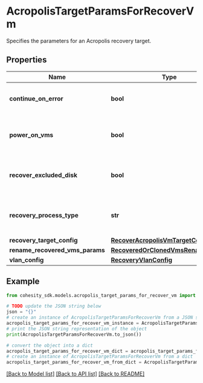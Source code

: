 # AcropolisTargetParamsForRecoverVm

Specifies the parameters for an Acropolis recovery target.

## Properties

Name | Type | Description | Notes
------------ | ------------- | ------------- | -------------
**continue_on_error** | **bool** | Specifies whether to continue recovering other vms if one of vms failed to recover. Default value is false. | [optional] 
**power_on_vms** | **bool** | Specifies whether to power on vms after recovery. If not specified, or false, recovered vms will be in powered off state. | [optional] 
**recover_excluded_disk** | **bool** | Specifies whether to recover excluded disk while performing recovery of a VM by creating empty disks for them. Default value is false. | [optional] 
**recovery_process_type** | **str** | Specifies type of Recovery Process to be used. InstantRecovery/CopyRecovery etc... Default value is InstantRecovery. | [optional] 
**recovery_target_config** | [**RecoverAcropolisVmTargetConfig**](RecoverAcropolisVmTargetConfig.md) |  | [optional] 
**rename_recovered_vms_params** | [**RecoveredOrClonedVmsRenameConfig**](RecoveredOrClonedVmsRenameConfig.md) |  | [optional] 
**vlan_config** | [**RecoveryVlanConfig**](RecoveryVlanConfig.md) |  | [optional] 

## Example

```python
from cohesity_sdk.models.acropolis_target_params_for_recover_vm import AcropolisTargetParamsForRecoverVm

# TODO update the JSON string below
json = "{}"
# create an instance of AcropolisTargetParamsForRecoverVm from a JSON string
acropolis_target_params_for_recover_vm_instance = AcropolisTargetParamsForRecoverVm.from_json(json)
# print the JSON string representation of the object
print(AcropolisTargetParamsForRecoverVm.to_json())

# convert the object into a dict
acropolis_target_params_for_recover_vm_dict = acropolis_target_params_for_recover_vm_instance.to_dict()
# create an instance of AcropolisTargetParamsForRecoverVm from a dict
acropolis_target_params_for_recover_vm_from_dict = AcropolisTargetParamsForRecoverVm.from_dict(acropolis_target_params_for_recover_vm_dict)
```
[[Back to Model list]](../README.md#documentation-for-models) [[Back to API list]](../README.md#documentation-for-api-endpoints) [[Back to README]](../README.md)


